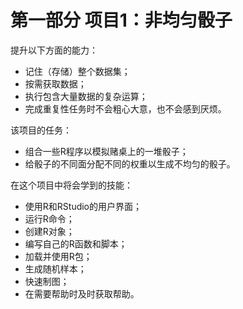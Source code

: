# 第一部分 项目1：非均匀骰子

提升以下方面的能力：

* 记住（存储）整个数据集；
* 按需获取数据；
* 执行包含大量数据的复杂运算；
* 完成重复性任务时不会粗心大意，也不会感到厌烦。

该项目的任务：

* 组合一些R程序以模拟赌桌上的一堆骰子；
* 给骰子的不同面分配不同的权重以生成不均匀的骰子。

在这个项目中将会学到的技能：

* 使用R和RStudio的用户界面；
* 运行R命令；
* 创建R对象；
* 编写自己的R函数和脚本；
* 加载并使用R包；
* 生成随机样本；
* 快速制图；
* 在需要帮助时及时获取帮助。

